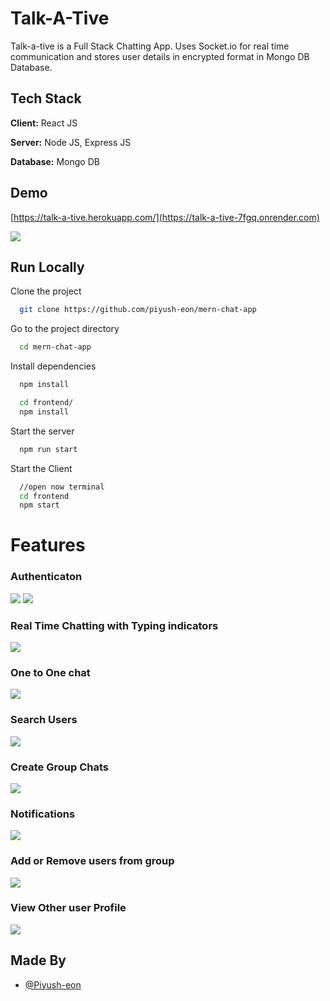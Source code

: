 
# Talk-A-Tive

Talk-a-tive is a Full Stack Chatting App.
Uses Socket.io for real time communication and stores user details in encrypted format in Mongo DB Database.
## Tech Stack

**Client:** React JS

**Server:** Node JS, Express JS

**Database:** Mongo DB
  
## Demo

[https://talk-a-tive.herokuapp.com/](https://talk-a-tive-7fgq.onrender.com)

![](https://github.com/Vikas-Rajliwal/Talk_Hub.git/blob/master/screenshots/group%20%2B%20notif.PNG)
## Run Locally

Clone the project

```bash
  git clone https://github.com/piyush-eon/mern-chat-app
```

Go to the project directory

```bash
  cd mern-chat-app
```

Install dependencies

```bash
  npm install
```

```bash
  cd frontend/
  npm install
```

Start the server

```bash
  npm run start
```
Start the Client

```bash
  //open now terminal
  cd frontend
  npm start
```

  
# Features

### Authenticaton
![](https://github.com/Vikas-Rajliwal/Talk_Hub.git/blob/master/screenshots/login.PNG)
![](https://github.com/Vikas-Rajliwal/Talk_Hub.git/blob/master/screenshots/signup.PNG)
### Real Time Chatting with Typing indicators
![](https://github.com/Vikas-Rajliwal/Talk_Hub.git/blob/master/screenshots/real-time.PNG)
### One to One chat
![](https://github.com/Vikas-Rajliwal/Talk_Hub.git/blob/master/screenshots/mainscreen.PNG)
### Search Users
![](https://github.com/Vikas-Rajliwal/Talk_Hub.git/blob/master/screenshots/search.PNG)
### Create Group Chats
![](https://github.com/Vikas-Rajliwal/Talk_Hub.git/blob/master/screenshots/new%20grp.PNG)
### Notifications 
![](https://github.com/Vikas-Rajliwal/Talk_Hub.git/blob/master/screenshots/group%20%2B%20notif.PNG)
### Add or Remove users from group
![](https://github.com/Vikas-Rajliwal/Talk_Hub.git/blob/master/screenshots/add%20rem.PNG)
### View Other user Profile
![](https://github.com/Vikas-Rajliwal/Talk_Hub.git/blob/master/screenshots/profile.PNG)
## Made By

- [@Piyush-eon](https://github.com/piyush-eon)

  
